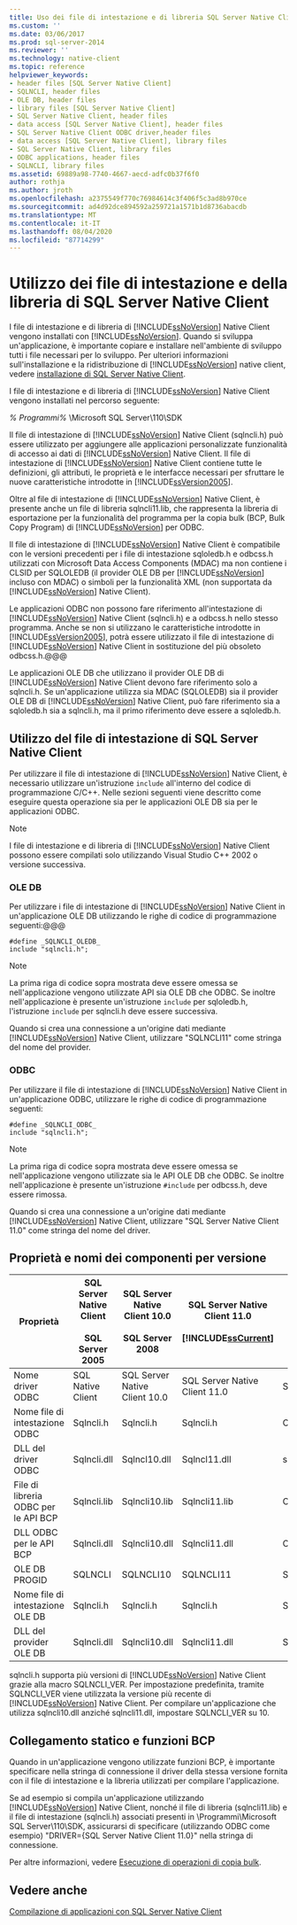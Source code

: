 ```yaml
---
title: Uso dei file di intestazione e di libreria SQL Server Native Client | Microsoft Docs
ms.custom: ''
ms.date: 03/06/2017
ms.prod: sql-server-2014
ms.reviewer: ''
ms.technology: native-client
ms.topic: reference
helpviewer_keywords:
- header files [SQL Server Native Client]
- SQLNCLI, header files
- OLE DB, header files
- library files [SQL Server Native Client]
- SQL Server Native Client, header files
- data access [SQL Server Native Client], header files
- SQL Server Native Client ODBC driver,header files
- data access [SQL Server Native Client], library files
- SQL Server Native Client, library files
- ODBC applications, header files
- SQLNCLI, library files
ms.assetid: 69889a98-7740-4667-aecd-adfc0b37f6f0
author: rothja
ms.author: jroth
ms.openlocfilehash: a2375549f770c76984614c3f406f5c3ad8b970ce
ms.sourcegitcommit: ad4d92dce894592a259721a1571b1d8736abacdb
ms.translationtype: MT
ms.contentlocale: it-IT
ms.lasthandoff: 08/04/2020
ms.locfileid: "87714299"
---
```

# <a name="using-the-sql-server-native-client-header-and-library-files"></a>Utilizzo dei file di intestazione e della libreria di SQL Server Native Client
  I file di intestazione e di libreria di [!INCLUDE[ssNoVersion](../../../includes/ssnoversion-md.md)] Native Client vengono installati con [!INCLUDE[ssNoVersion](../../../includes/ssnoversion-md.md)]. Quando si sviluppa un'applicazione, è importante copiare e installare nell'ambiente di sviluppo tutti i file necessari per lo sviluppo. Per ulteriori informazioni sull'installazione e la ridistribuzione di [!INCLUDE[ssNoVersion](../../../includes/ssnoversion-md.md)] native client, vedere [installazione di SQL Server Native Client](installing-sql-server-native-client.md).  
  
 I file di intestazione e di libreria di [!INCLUDE[ssNoVersion](../../../includes/ssnoversion-md.md)] Native Client vengono installati nel percorso seguente:  
  
 *% Programmi%* \Microsoft SQL Server\110\SDK  
  
 Il file di intestazione di [!INCLUDE[ssNoVersion](../../../includes/ssnoversion-md.md)] Native Client (sqlncli.h) può essere utilizzato per aggiungere alle applicazioni personalizzate funzionalità di accesso ai dati di [!INCLUDE[ssNoVersion](../../../includes/ssnoversion-md.md)] Native Client. Il file di intestazione di [!INCLUDE[ssNoVersion](../../../includes/ssnoversion-md.md)] Native Client contiene tutte le definizioni, gli attributi, le proprietà e le interfacce necessari per sfruttare le nuove caratteristiche introdotte in [!INCLUDE[ssVersion2005](../../../includes/ssversion2005-md.md)].  
  
 Oltre al file di intestazione di [!INCLUDE[ssNoVersion](../../../includes/ssnoversion-md.md)] Native Client, è presente anche un file di libreria sqlncli11.lib, che rappresenta la libreria di esportazione per la funzionalità del programma per la copia bulk (BCP, Bulk Copy Program) di [!INCLUDE[ssNoVersion](../../../includes/ssnoversion-md.md)] per ODBC.  
  
 Il file di intestazione di [!INCLUDE[ssNoVersion](../../../includes/ssnoversion-md.md)] Native Client è compatibile con le versioni precedenti per i file di intestazione sqloledb.h e odbcss.h utilizzati con Microsoft Data Access Components (MDAC) ma non contiene i CLSID per SQLOLEDB (il provider OLE DB per [!INCLUDE[ssNoVersion](../../../includes/ssnoversion-md.md)] incluso con MDAC) o simboli per la funzionalità XML (non supportata da [!INCLUDE[ssNoVersion](../../../includes/ssnoversion-md.md)] Native Client).  
  
 Le applicazioni ODBC non possono fare riferimento all'intestazione di [!INCLUDE[ssNoVersion](../../../includes/ssnoversion-md.md)] Native Client (sqlncli.h) e a odbcss.h nello stesso programma. Anche se non si utilizzano le caratteristiche introdotte in [!INCLUDE[ssVersion2005](../../../includes/ssversion2005-md.md)], potrà essere utilizzato il file di intestazione di [!INCLUDE[ssNoVersion](../../../includes/ssnoversion-md.md)] Native Client in sostituzione del più obsoleto odbcss.h.@@@  
  
 Le applicazioni OLE DB che utilizzano il provider OLE DB di [!INCLUDE[ssNoVersion](../../../includes/ssnoversion-md.md)] Native Client devono fare riferimento solo a sqlncli.h. Se un'applicazione utilizza sia MDAC (SQLOLEDB) sia il provider OLE DB di [!INCLUDE[ssNoVersion](../../../includes/ssnoversion-md.md)] Native Client, può fare riferimento sia a sqloledb.h sia a sqlncli.h, ma il primo riferimento deve essere a sqloledb.h.  
  
## <a name="using-the-sql-server-native-client-header-file"></a>Utilizzo del file di intestazione di SQL Server Native Client  
 Per utilizzare il file di intestazione di [!INCLUDE[ssNoVersion](../../../includes/ssnoversion-md.md)] Native Client, è necessario utilizzare un'istruzione `include` all'interno del codice di programmazione C/C++. Nelle sezioni seguenti viene descritto come eseguire questa operazione sia per le applicazioni OLE DB sia per le applicazioni ODBC.  
  
> [!NOTE]  
>  I file di intestazione e di libreria di [!INCLUDE[ssNoVersion](../../../includes/ssnoversion-md.md)] Native Client possono essere compilati solo utilizzando Visual Studio C++ 2002 o versione successiva.  
  
### <a name="ole-db"></a>OLE DB  
 Per utilizzare i file di intestazione di [!INCLUDE[ssNoVersion](../../../includes/ssnoversion-md.md)] Native Client in un'applicazione OLE DB utilizzando le righe di codice di programmazione seguenti:@@@  
  
```  
#define _SQLNCLI_OLEDB_  
include "sqlncli.h";  
```  
  
> [!NOTE]  
>  La prima riga di codice sopra mostrata deve essere omessa se nell'applicazione vengono utilizzate API sia OLE DB che ODBC. Se inoltre nell'applicazione è presente un'istruzione `include` per sqloledb.h, l'istruzione `include` per sqlncli.h deve essere successiva.  
  
 Quando si crea una connessione a un'origine dati mediante [!INCLUDE[ssNoVersion](../../../includes/ssnoversion-md.md)] Native Client, utilizzare "SQLNCLI11" come stringa del nome del provider.  
  
### <a name="odbc"></a>ODBC  
 Per utilizzare il file di intestazione di [!INCLUDE[ssNoVersion](../../../includes/ssnoversion-md.md)] Native Client in un'applicazione ODBC, utilizzare le righe di codice di programmazione seguenti:  
  
```  
#define _SQLNCLI_ODBC_  
include "sqlncli.h";  
```  
  
> [!NOTE]  
>  La prima riga di codice sopra mostrata deve essere omessa se nell'applicazione vengono utilizzate sia le API OLE DB che ODBC. Se inoltre nell'applicazione è presente un'istruzione `#include` per odbcss.h, deve essere rimossa.  
  
 Quando si crea una connessione a un'origine dati mediante [!INCLUDE[ssNoVersion](../../../includes/ssnoversion-md.md)] Native Client, utilizzare "SQL Server Native Client 11.0" come stringa del nome del driver.  
  
## <a name="component-names-and-properties-by-version"></a>Proprietà e nomi dei componenti per versione  
  
|Proprietà|SQL Server Native Client<br /><br /> SQL Server 2005|SQL Server Native Client 10.0<br /><br /> SQL Server 2008|SQL Server Native Client 11.0<br /><br /> [!INCLUDE[ssCurrent](../../../includes/sscurrent-md.md)]|MDAC|  
|--------------|--------------------------------------------------|-------------------------------------------------------|---------------------------------------------------------------|----------|  
|Nome driver ODBC|SQL Native Client|SQL Server Native Client 10.0|SQL Server Native Client 11.0|SQL Server|  
|Nome file di intestazione ODBC|Sqlncli.h|Sqlncli.h|Sqlncli.h|Odbcss.h|  
|DLL del driver ODBC|Sqlncli.dll|Sqlncl10.dll|Sqlncl11.dll|sqlsrv32.dll|  
|File di libreria ODBC per le API BCP|Sqlncli.lib|Sqlncli10.lib|Sqlncli11.lib|Odbcbcp.lib|  
|DLL ODBC per le API BCP|Sqlncli.dll|Sqlncli10.dll|Sqlncli11.dll|Odbcbcp.dll|  
|OLE DB PROGID|SQLNCLI|SQLNCLI10|SQLNCLI11|SQLOLEDB|  
|Nome file di intestazione OLE DB|Sqlncli.h|Sqlncli.h|Sqlncli.h|Sqloledb.h|  
|DLL del provider OLE DB|Sqlncli.dll|Sqlncli10.dll|Sqlncli11.dll|Sqloledb.dll|  
  
 sqlncli.h supporta più versioni di [!INCLUDE[ssNoVersion](../../../includes/ssnoversion-md.md)] Native Client grazie alla macro SQLNCLI_VER. Per impostazione predefinita, tramite SQLNCLI_VER viene utilizzata la versione più recente di [!INCLUDE[ssNoVersion](../../../includes/ssnoversion-md.md)] Native Client. Per compilare un'applicazione che utilizza sqlncli10.dll anziché sqlncli11.dll, impostare SQLNCLI_VER su 10.  
  
## <a name="static-linking-and-bcp-functions"></a>Collegamento statico e funzioni BCP  
 Quando in un'applicazione vengono utilizzate funzioni BCP, è importante specificare nella stringa di connessione il driver della stessa versione fornita con il file di intestazione e la libreria utilizzati per compilare l'applicazione.  
  
 Se ad esempio si compila un'applicazione utilizzando [!INCLUDE[ssNoVersion](../../../includes/ssnoversion-md.md)] Native Client, nonché il file di libreria (sqlncli11.lib) e il file di intestazione (sqlncli.h) associati presenti in \Programmi\Microsoft SQL Server\110\SDK, assicurarsi di specificare (utilizzando ODBC come esempio) "DRIVER={SQL Server Native Client 11.0}" nella stringa di connessione.  
  
 Per altre informazioni, vedere [Esecuzione di operazioni di copia bulk](../features/performing-bulk-copy-operations.md).  
  
## <a name="see-also"></a>Vedere anche  
 [Compilazione di applicazioni con SQL Server Native Client](building-applications-with-sql-server-native-client.md)  
  
  
